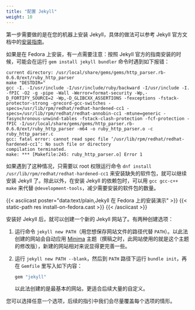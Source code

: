```yaml
---
title: "配置 Jekyll"
weight: 10
---
```


第一步需要做的是在您的机器上安装 Jekyll，具体的做法可以参考 Jekyll 官方文档中的[安装指南](https://jekyllrb.com/docs/installation/)。

如果是在 Fedora 上安装，有一点需要注意：按照 Jekyll 官方的指南安装的时候，可能会在运行 `gem install jekyll bundler` 命令时遇到如下报错：

```
current directory: /usr/local/share/gems/gems/http_parser.rb-0.6.0/ext/ruby_http_parser
make "DESTDIR="
gcc -I. -I/usr/include -I/usr/include/ruby/backward -I/usr/include -I.   -fPIC -O2 -g -pipe -Wall -Werror=format-security -Wp,-D_FORTIFY_SOURCE=2 -Wp,-D_GLIBCXX_ASSERTIONS -fexceptions -fstack-protector-strong -grecord-gcc-switches -specs=/usr/lib/rpm/redhat/redhat-hardened-cc1 -specs=/usr/lib/rpm/redhat/redhat-annobin-cc1 -mtune=generic -fasynchronous-unwind-tables -fstack-clash-protection -fcf-protection -fPIC -I/usr/local/share/gems/gems/http_parser.rb-0.6.0/ext/ruby_http_parser -m64 -o ruby_http_parser.o -c ruby_http_parser.c
gcc: fatal error: cannot read spec file ‘/usr/lib/rpm/redhat/redhat-hardened-cc1’: No such file or directory
compilation terminated.
make: *** [Makefile:245: ruby_http_parser.o] Error 1
```

如果遇到了这种情况，只需要以 root 权限运行命令 `dnf install /usr/lib/rpm/redhat/redhat-hardened-cc1` 来安装缺失的软件包，就可以继续安装 Jekyll 了。除此以外，在安装 Jekyll 的依赖包时，可以用 `gcc gcc-c++ make` 来代替 `@development-tools`，减少需要安装的软件包的数量。

{{< asciicast poster="data:text/plain,Jekyll 在 Fedora 上的安装演示" >}}
{{< static-path res install-on-fedora.cast >}}
{{< /asciicast >}}

安装好 Jekyll 后，就可以创建一个新的 Jekyll 网站了。有两种创建选项：

1. 运行命令 `jekyll new PATH`（用您想保存网站文件的路径代替 `PATH`）。以此法创建的网站会自动应用 [Minima](https://github.com/jekyll/minima/) 主题（撰稿之时，此网站使用的就是这个主题的修改版），新建的网站相对来说显得更完善一些。

2. 运行 `jekyll new PATH --blank`，然后到 `PATH` 路径下运行 `bundle init`，再在 `Gemfile` 里写入如下内容：

   ```ruby
   gem "jekyll"
   ```

   以此法创建的是最基本的网站，更适合后续大量的自定义。

您可以选择任意一个选项，后续的指引中我们会尽量覆盖每个选项的情形。
